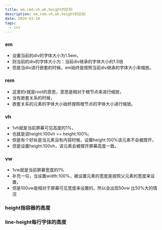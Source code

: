 ```yaml
---
title: em,rem.vh,wh,height的区别
description: em,rem.vh,wh,height的区别
date: 2020-03-10
tags:
  - css
---
```


### em

- 设置当前的div的字体大小为1.5em，
- 则当前的div的字体大小为：当前div继承的字体大小的1.5倍
- 但是当div进行嵌套的时候，em始终是按照当前div继承的字体大小来缩放。

### rem

- 这里的r就是root的意思，意思是相对于根节点来进行缩放，
- 当有嵌套关系的时候，
- 嵌套关系的元素的字体大小始终按照根节点的字体大小进行缩放。

### vh

- 1vh就是当前屏幕可见高度的1%，
- 也就是说height:100vh == height:100%;
- 但是有个好处是当元素没有内容时候，设置height:100%该元素不会被撑开，
- 但是设置height:100vh，该元素会被撑开屏幕高度一致。

### vw

- 1vw就是当前屏幕宽度的1%
- 补充一句，当设置width:100%，被设置元素的宽度是按照父元素的宽度来设置，
- 但是100vw是相对于屏幕可见宽度来设置的，所以会出现50vw 比50%大的情况

### height指容器的高度

### line-height每行字体的高度